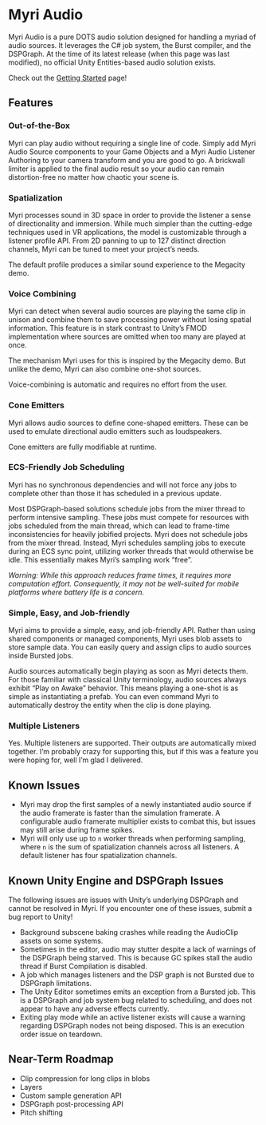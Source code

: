 # Myri Audio

Myri Audio is a pure DOTS audio solution designed for handling a myriad of audio
sources. It leverages the C\# job system, the Burst compiler, and the DSPGraph.
At the time of its latest release (when this page was last modified), no
official Unity Entities-based audio solution exists.

Check out the [Getting Started](Getting%20Started.md) page!

## Features

### Out-of-the-Box

Myri can play audio without requiring a single line of code. Simply add Myri
Audio Source components to your Game Objects and a Myri Audio Listener Authoring
to your camera transform and you are good to go. A brickwall limiter is applied
to the final audio result so your audio can remain distortion-free no matter how
chaotic your scene is.

### Spatialization

Myri processes sound in 3D space in order to provide the listener a sense of
directionality and immersion. While much simpler than the cutting-edge
techniques used in VR applications, the model is customizable through a listener
profile API. From 2D panning to up to 127 distinct direction channels, Myri can
be tuned to meet your project’s needs.

The default profile produces a similar sound experience to the Megacity demo.

### Voice Combining

Myri can detect when several audio sources are playing the same clip in unison
and combine them to save processing power without losing spatial information.
This feature is in stark contrast to Unity’s FMOD implementation where sources
are omitted when too many are played at once.

The mechanism Myri uses for this is inspired by the Megacity demo. But unlike
the demo, Myri can also combine one-shot sources.

Voice-combining is automatic and requires no effort from the user.

### Cone Emitters

Myri allows audio sources to define cone-shaped emitters. These can be used to
emulate directional audio emitters such as loudspeakers.

Cone emitters are fully modifiable at runtime.

### ECS-Friendly Job Scheduling

Myri has no synchronous dependencies and will not force any jobs to complete
other than those it has scheduled in a previous update.

Most DSPGraph-based solutions schedule jobs from the mixer thread to perform
intensive sampling. These jobs must compete for resources with jobs scheduled
from the main thread, which can lead to frame-time inconsistencies for heavily
jobified projects. Myri does not schedule jobs from the mixer thread. Instead,
Myri schedules sampling jobs to execute during an ECS sync point, utilizing
worker threads that would otherwise be idle. This essentially makes Myri’s
sampling work “free”.

*Warning: While this approach reduces frame times, it requires more computation
effort. Consequently, it may not be well-suited for mobile platforms where
battery life is a concern.*

### Simple, Easy, and Job-friendly

Myri aims to provide a simple, easy, and job-friendly API. Rather than using
shared components or managed components, Myri uses blob assets to store sample
data. You can easily query and assign clips to audio sources inside Bursted
jobs.

Audio sources automatically begin playing as soon as Myri detects them. For
those familiar with classical Unity terminology, audio sources always exhibit
“Play on Awake” behavior. This means playing a one-shot is as simple as
instantiating a prefab. You can even command Myri to automatically destroy the
entity when the clip is done playing.

### Multiple Listeners

Yes. Multiple listeners are supported. Their outputs are automatically mixed
together. I’m probably crazy for supporting this, but if this was a feature you
were hoping for, well I’m glad I delivered.

## Known Issues

-   Myri may drop the first samples of a newly instantiated audio source if the
    audio framerate is faster than the simulation framerate. A configurable
    audio framerate multiplier exists to combat this, but issues may still arise
    during frame spikes.
-   Myri will only use up to `n` worker threads when performing sampling, where
    `n` is the sum of spatialization channels across all listeners. A default
    listener has four spatialization channels.

## Known Unity Engine and DSPGraph Issues

The following issues are issues with Unity’s underlying DSPGraph and cannot be
resolved in Myri. If you encounter one of these issues, submit a bug report to
Unity!

-   Background subscene baking crashes while reading the AudioClip assets on
    some systems.
-   Sometimes in the editor, audio may stutter despite a lack of warnings of the
    DSPGraph being starved. This is because GC spikes stall the audio thread if
    Burst Compilation is disabled.
-   A job which manages listeners and the DSP graph is not Bursted due to
    DSPGraph limitations.
-   The Unity Editor sometimes emits an exception from a Bursted job. This is a
    DSPGraph and job system bug related to scheduling, and does not appear to
    have any adverse effects currently.
-   Exiting play mode while an active listener exists will cause a warning
    regarding DSPGraph nodes not being disposed. This is an execution order
    issue on teardown.

## Near-Term Roadmap

-   Clip compression for long clips in blobs
-   Layers
-   Custom sample generation API
-   DSPGraph post-processing API
-   Pitch shifting
